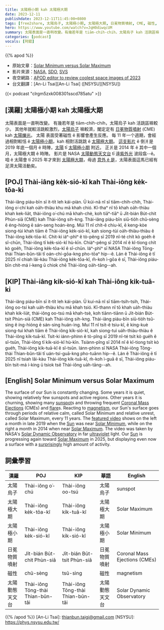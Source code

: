 ```yaml
---
title: 太陽極小期 kah 太陽極大期
date: 2023-12-11
publishdate: 2023-12-11T11:45:00+0800
tags: [free2share, 太陽烏子, 太陽極小期, 太陽極大期, 日冕物質噴射, CME, 磁性, 太陽動態天文台]
hero: https://www.youtube.com/watch?v=JqH0diwqcUM
summary: 太陽表面是一直咧改變。有幾若年是 tiām-chih-chih，太陽烏子 kah 活跳區嘛較少。
categories: [podcast]
vocals: [阿錕]
---
```


{{% apod %}}

- 原始文章：[Solar Minimum versus Solar Maximum](https://apod.nasa.gov/apod/ap231211.html)
- 影片來源：[NASA](https://www.nasa.gov/), [SDO](https://sdo.gsfc.nasa.gov/), [SVS](https://svs.gsfc.nasa.gov/)
- 夜空網路：[APOD editor to review coolest space images of 2023](https://www.youtube.com/watch?v=S00SNpSNKZo)
- 台文翻譯：[An-Li Tsai][An-Li Tsai] ([NSYSU][NSYSU])

{{< podcast "clrgm5zxk008301sscd785atu" >}}

## [漢羅] 太陽極小期 kah 太陽極大期
太陽表面是一直咧改變。
有幾若年是 tiām-chih-chih，太陽烏子 kah 活跳區嘛較少。
其他年就較活跳較激烈，[太陽烏子][sunspot] 嘛較濟，閣定定有 [日冕物質噴射][Coronal Mass Ejections] (CME) kah [太陽爍光][flare]。
太陽 表面受著磁性 ê 影響會產生反應。
每 11 年一个週期，會經過相對較恬 ê [太陽極小期][Solar Minimum]，kah 相對活跳跳 ê [太陽極大期][Solar Maximum 1]。
[這支影片][featured video] ê 倒爿是 2019 年底一個月 ê 時陣，[太陽][Sun] tī [太陽極小期][Solar Minimum] 附近。
正爿是 2014 年 ê 其中一個月，太陽極大期 ê 時陣。
影片是 NASA [太陽動態天文台][Solar Dynamic Observatory] tī 遠[紫外光][ultraviolet] 波段翕--ê。
咱 ê 太陽會 tī 2025 年才來到 [太陽極大期][Solar Maximum 2]，毋過 [意外 ê 是][surprisingly]，太陽表面這馬已經有足濟太陽活動矣。

## [POJ] Thài-iâng ke̍k-sió-kî kah Thài-iông ke̍k-tōa-ki
Thài-iâng piáu-bīn sī it-ti̍t leh kái-piàn.
Ū kúi-nā nî sī tiām-chih-chih, Thài-iông o͘-chí kah oa̍h-thiàu khu mā khah chió.
Kî-thaⁿ nî tō khah oa̍h-thiàu khah kek-lia̍t, thài-iông o͘-chú mā khah-chè, koh tiāⁿ-tiāⁿ ū Ji̍t-bián Bu̍t-chit Phùn-siā (CME) kah Thài-iông sih-kng.
Thài-iâng piáu-bīn siū-tio̍h chû-sèng ê éng-hióng ē sán-seng hoán-èng.
Múi 11 nî chi̍t-ê chiu-kî, ē keng-kòe siong-tùi khah tiām ê Thài-iông ke̍k-sió-kî, kah siong-tùi oa̍h-thiàu-thiàu ê Thài-iông ke̍k-tōa-kî.
Chit-ki iáⁿ-phìⁿ ê tò-pêng sī 2019 nî-té chi̍t kò goe̍h ê sî-chūn, Thài-iông tī ke̍k-sió-kî hù-kīn.
Chiàⁿ-pêng sī 2014 nî ê kî-tiong chi̍t kò goe̍h, Thài-iông ke̍k-tōa-kî ê sî-chūn.
Iáⁿ-phìⁿ sī NASA Thài-iông Tōng-thài Thian-bûn-tâi tī oán-chí-gōa-kng pho-tōaⁿ hip--ê.
Lán ê Thài-iông ē tī 2025 nî chiah lâi-kàu Thài-iông ke̍k-tōa-kî, m̄-koh ì-gōa ê sī, Thài-iông piáu-bīn chit-má í-keng ū chiok chē Thài-iông oa̍h-tāng--ah.

## [KIP] Thài-iâng ki̍k-sió-kî kah Thài-iông ki̍k-tuā-ki
Thài-iâng piáu-bīn sī it-ti̍t leh kái-piàn.
Ū kuí-nā nî sī tiām-tsih-tsih, Thài-iông oo-tsí kah ua̍h-thiàu khu mā khah tsió.
Kî-thann nî tō khah ua̍h-thiàu khah kik-lia̍t, thài-iông oo-tsú mā khah-tsè, koh tiānn-tiānn ū Ji̍t-bián Bu̍t-tsit Phùn-siā (CME) kah Thài-iông sih-kng.
Thài-iâng piáu-bīn siū-tio̍h tsû-sìng ê íng-hióng ē sán-sing huán-ìng.
Muí 11 nî tsi̍t-ê tsiu-kî, ē king-kuè siong-tuì khah tiām ê Thài-iông ki̍k-sió-kî, kah siong-tuì ua̍h-thiàu-thiàu ê Thài-iông ki̍k-tuā-kî.
Tsit-ki iánn-phìnn ê tò-pîng sī 2019 nî-té tsi̍t kò gue̍h ê sî-tsūn, Thài-iông tī ki̍k-sió-kî hù-kīn.
Tsiànn-pîng sī 2014 nî ê kî-tiong tsi̍t kò gue̍h, Thài-iông ki̍k-tuā-kî ê sî-tsūn.
Iánn-phìnn sī NASA Thài-iông Tōng-thài Thian-bûn-tâi tī uán-tsí-guā-kng pho-tuānn hip--ê.
Lán ê Thài-iông ē tī 2025 nî tsiah lâi-kàu Thài-iông ki̍k-tuā-kî, m̄-koh ì-guā ê sī, Thài-iông piáu-bīn tsit-má í-king ū tsiok tsē Thài-iông ua̍h-tāng--ah.

## [English] Solar Minimum versus Solar Maximum
The surface of our Sun is constantly changing.
Some years it is quiet, showing relatively few sunspots and active regions.
Other years it is churning, showing many [sunspot][sunspot]s and throwing frequent [Coronal Mass Ejections][Coronal Mass Ejections] (CMEs) and [flare][flare]s.
Reacting to [magnetism][magnetism], our Sun's surface goes through periods of relative calm, called Solar Minimum and relative unrest, called Solar Maximum, every 11 years.
The [featured video][featured video] shows on the left a month in late 2019 when the [Sun][Sun] was near [Solar Minimum][Solar Minimum], while on the right a month in 2014 when near [Solar Maximum][Solar Maximum 1].
The video was taken by NASA's [Solar Dynamic Observatory][Solar Dynamic Observatory] in far [ultraviolet][ultraviolet] light.
Our [Sun][Sun] is progressing again toward [Solar Maximum][Solar Maximum 2] in 2025, but displaying even now a surface with a [surprisingly][surprisingly] high amount of activity.

## 詞彙學習

|漢羅|POJ|KIP|華語|English|
|-|-|-|-|-|
|太陽烏子|Thài-iông o͘-chú|Thài-iông oo-tsú|太陽烏子|sunspot|
|太陽極大期|Thài-iông ke̍k-tōa-kî|Thài-iông ki̍k-tuā-kî|太陽極大期|Solar Maximum|
|太陽極小期|Thài-iông ke̍k-sió-kî|Thài-iông ki̍k-sió-kî|太陽極小期|Solar Minimum|
|日冕物質噴射|Ji̍t-bián Bu̍t-chit Phùn-siā|Ji̍t-bián Bu̍t-tsit Phùn-siā|日冕物質噴射|Coronal Mass Ejections (CMEs)|
|磁性|chû-sèng|tsû-sìng|磁性|magnetism|
|太陽動態天文台|Thài-iông Tōng-thài Thian-bûn-tâi|Thài-iông Tōng-thài Thian-bûn-tâi|太陽動態天文台|Solar Dynamic Observatory|

{{% /apod %}}
[An-Li Tsai]: thianbun.taigi@gmail.com
[NSYSU]: https://phys.nsysu.edu.tw/

[copyright]: https://apod.nasa.gov/apod/fap/lib/about_apod.html#srapply
[License]: https://creativecommons.org/licenses/by/3.0/

[sunspot]:https://apod.nasa.gov/apod/ap230517.html
[Coronal Mass Ejections]:https://www.nasa.gov/image-article/what-coronal-mass-ejection-or-cme/
[flare]:https://apod.nasa.gov/apod/ap180902.html
[magnetism]:https://www.nasa.gov/science-research/heliophysics/nasa-understanding-the-magnetic-sun/
[featured video]:https://svs.gsfc.nasa.gov/13714/
[Sun]:https://spaceplace.nasa.gov/menu/sun/
[Solar Minimum]:https://apod.nasa.gov/apod/ap191028.html
[Solar Maximum 1]:https://apod.nasa.gov/apod/ap071203.html
[Solar Dynamic Observatory]:https://sdo.gsfc.nasa.gov/
[ultraviolet]:https://science.nasa.gov/ems/10_ultravioletwaves/
[Sun]:https://en.wikipedia.org/wiki/Sun
[Solar Maximum 2]:https://www.nasa.gov/news-release/solar-cycle-25-is-here-nasa-noaa-scientists-explain-what-that-means/
[surprisingly]:https://images.pexels.com/photos/7140633/pexels-photo-7140633.jpeg
